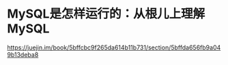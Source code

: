 # MySQL是怎样运行的：从根儿上理解MySQL
https://juejin.im/book/5bffcbc9f265da614b11b731/section/5bffda656fb9a049b13deba8
